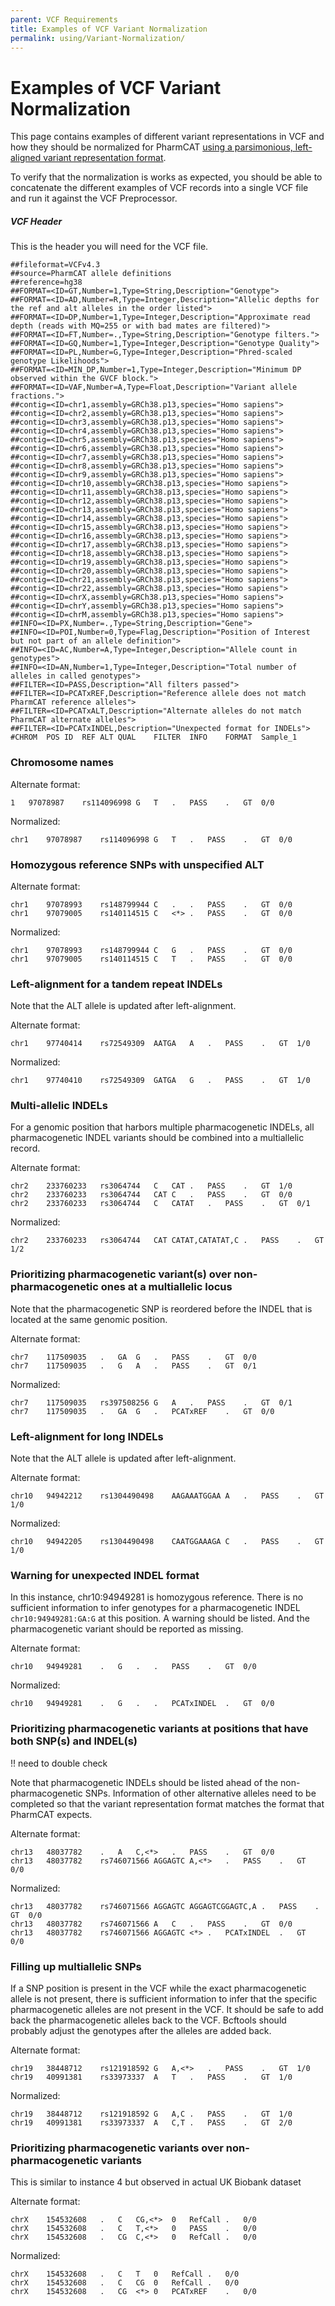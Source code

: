 ```yaml
---
parent: VCF Requirements
title: Examples of VCF Variant Normalization
permalink: using/Variant-Normalization/
---
```

# Examples of VCF Variant Normalization

This page contains examples of different variant representations in VCF and how they should be normalized for PharmCAT
[using a parsimonious, left-aligned variant representation format](/using/VCF-Requirements#requirement-3---use-parsimonious-left-aligned-variant-representation).

To verify that the normalization is works as expected, you should be able to concatenate the different examples of VCF 
records into a single VCF file and run it against the VCF Preprocessor.

##### VCF Header

This is the header you will need for the VCF file.
```
##fileformat=VCFv4.3
##source=PharmCAT allele definitions
##reference=hg38
##FORMAT=<ID=GT,Number=1,Type=String,Description="Genotype">
##FORMAT=<ID=AD,Number=R,Type=Integer,Description="Allelic depths for the ref and alt alleles in the order listed">
##FORMAT=<ID=DP,Number=1,Type=Integer,Description="Approximate read depth (reads with MQ=255 or with bad mates are filtered)">
##FORMAT=<ID=FT,Number=.,Type=String,Description="Genotype filters.">
##FORMAT=<ID=GQ,Number=1,Type=Integer,Description="Genotype Quality">
##FORMAT=<ID=PL,Number=G,Type=Integer,Description="Phred-scaled genotype Likelihoods">
##FORMAT=<ID=MIN_DP,Number=1,Type=Integer,Description="Minimum DP observed within the GVCF block.">
##FORMAT=<ID=VAF,Number=A,Type=Float,Description="Variant allele fractions.">
##contig=<ID=chr1,assembly=GRCh38.p13,species="Homo sapiens">
##contig=<ID=chr2,assembly=GRCh38.p13,species="Homo sapiens">
##contig=<ID=chr3,assembly=GRCh38.p13,species="Homo sapiens">
##contig=<ID=chr4,assembly=GRCh38.p13,species="Homo sapiens">
##contig=<ID=chr5,assembly=GRCh38.p13,species="Homo sapiens">
##contig=<ID=chr6,assembly=GRCh38.p13,species="Homo sapiens">
##contig=<ID=chr7,assembly=GRCh38.p13,species="Homo sapiens">
##contig=<ID=chr8,assembly=GRCh38.p13,species="Homo sapiens">
##contig=<ID=chr9,assembly=GRCh38.p13,species="Homo sapiens">
##contig=<ID=chr10,assembly=GRCh38.p13,species="Homo sapiens">
##contig=<ID=chr11,assembly=GRCh38.p13,species="Homo sapiens">
##contig=<ID=chr12,assembly=GRCh38.p13,species="Homo sapiens">
##contig=<ID=chr13,assembly=GRCh38.p13,species="Homo sapiens">
##contig=<ID=chr14,assembly=GRCh38.p13,species="Homo sapiens">
##contig=<ID=chr15,assembly=GRCh38.p13,species="Homo sapiens">
##contig=<ID=chr16,assembly=GRCh38.p13,species="Homo sapiens">
##contig=<ID=chr17,assembly=GRCh38.p13,species="Homo sapiens">
##contig=<ID=chr18,assembly=GRCh38.p13,species="Homo sapiens">
##contig=<ID=chr19,assembly=GRCh38.p13,species="Homo sapiens">
##contig=<ID=chr20,assembly=GRCh38.p13,species="Homo sapiens">
##contig=<ID=chr21,assembly=GRCh38.p13,species="Homo sapiens">
##contig=<ID=chr22,assembly=GRCh38.p13,species="Homo sapiens">
##contig=<ID=chrX,assembly=GRCh38.p13,species="Homo sapiens">
##contig=<ID=chrY,assembly=GRCh38.p13,species="Homo sapiens">
##contig=<ID=chrM,assembly=GRCh38.p13,species="Homo sapiens">
##INFO=<ID=PX,Number=.,Type=String,Description="Gene">
##INFO=<ID=POI,Number=0,Type=Flag,Description="Position of Interest but not part of an allele definition">
##INFO=<ID=AC,Number=A,Type=Integer,Description="Allele count in genotypes">
##INFO=<ID=AN,Number=1,Type=Integer,Description="Total number of alleles in called genotypes">
##FILTER=<ID=PASS,Description="All filters passed">
##FILTER=<ID=PCATxREF,Description="Reference allele does not match PharmCAT reference alleles">
##FILTER=<ID=PCATxALT,Description="Alternate alleles do not match PharmCAT alternate alleles">
##FILTER=<ID=PCATxINDEL,Description="Unexpected format for INDELs">
#CHROM	POS	ID	REF	ALT	QUAL	FILTER	INFO	FORMAT	Sample_1
```

### Chromosome names

Alternate format:
```
1	97078987	rs114096998	G	T	.	PASS	.	GT	0/0
```

Normalized:
```
chr1	97078987	rs114096998	G	T	.	PASS	.	GT	0/0
```

### Homozygous reference SNPs with unspecified ALT

Alternate format:
```
chr1	97078993	rs148799944	C	.	.	PASS	.	GT	0/0
chr1	97079005	rs140114515	C	<*>	.	PASS	.	GT	0/0
```

Normalized:
```
chr1	97078993	rs148799944	C	G	.	PASS	.	GT	0/0
chr1	97079005	rs140114515	C	T	.	PASS	.	GT	0/0
```

### Left-alignment for a tandem repeat INDELs

Note that the ALT allele is updated after left-alignment.

Alternate format:
```
chr1	97740414	rs72549309	AATGA	A	.	PASS	.	GT	1/0
```

Normalized:
```
chr1	97740410	rs72549309	GATGA	G	.	PASS	.	GT	1/0
```

### Multi-allelic INDELs

For a genomic position that harbors multiple pharmacogenetic INDELs, all pharmacogenetic INDEL variants should be
combined into a multiallelic record. 

Alternate format:
```
chr2	233760233	rs3064744	C	CAT	.	PASS	.	GT	1/0
chr2	233760233	rs3064744	CAT	C	.	PASS	.	GT	0/0
chr2	233760233	rs3064744	C	CATAT	.	PASS	.	GT	0/1
```

Normalized:
```
chr2	233760233	rs3064744	CAT	CATAT,CATATAT,C	.	PASS	.	GT	1/2
```

### Prioritizing pharmacogenetic variant(s) over non-pharmacogenetic ones at a multiallelic locus

Note that the pharmacogenetic SNP is reordered before the INDEL that is located at the same genomic position.

Alternate format:
```
chr7	117509035	.	GA	G	.	PASS	.	GT	0/0
chr7	117509035	.	G	A	.	PASS	.	GT	0/1
```

Normalized:
```
chr7	117509035	rs397508256	G	A	.	PASS	.	GT	0/1
chr7	117509035	.	GA	G	.	PCATxREF	.	GT	0/0
```

### Left-alignment for long INDELs

Note that the ALT allele is updated after left-alignment.

Alternate format:
```
chr10	94942212	rs1304490498	AAGAAATGGAA	A	.	PASS	.	GT	1/0
```

Normalized:
```
chr10	94942205	rs1304490498	CAATGGAAAGA	C	.	PASS	.	GT	1/0
```

### Warning for unexpected INDEL format

In this instance, chr10:94949281 is homozygous reference. There is no sufficient information to infer genotypes for a pharmacogenetic INDEL `chr10:94949281:GA:G` at this position. A warning should be listed. And the pharmacogenetic variant should be reported as missing.

Alternate format:
```
chr10	94949281	.	G	.	.	PASS	.	GT	0/0
```

Normalized:
```
chr10	94949281	.	G	.	.	PCATxINDEL	.	GT	0/0
```

### Prioritizing pharmacogenetic variants at positions that have both SNP(s) and INDEL(s)
!! need to double check

Note that pharmacogenetic INDELs should be listed ahead of the non-pharmacogenetic SNPs. Information of other alternative alleles need to be completed so that the variant representation format matches the format that PharmCAT expects.

Alternate format:
```
chr13	48037782	.	A	C,<*>	.	PASS	.	GT	0/0
chr13	48037782	rs746071566	AGGAGTC	A,<*>	.	PASS	.	GT	0/0
```

Normalized:
```
chr13	48037782	rs746071566	AGGAGTC	AGGAGTCGGAGTC,A	.	PASS	.	GT	0/0
chr13	48037782	rs746071566	A	C	.	PASS	.	GT	0/0
chr13	48037782	rs746071566	AGGAGTC	<*>	.	PCATxINDEL	.	GT	0/0
```

### Filling up multiallelic SNPs

If a SNP position is present in the VCF while the exact pharmacogenetic allele is not present, there is sufficient
information to infer that the specific pharmacogenetic alleles are not present in the VCF. It should be safe to add back
the pharmacogenetic alleles back to the VCF.
Bcftools should probably adjust the genotypes after the alleles are added back.

Alternate format:
```
chr19	38448712	rs121918592	G	A,<*>	.	PASS	.	GT	1/0
chr19	40991381	rs33973337	A	T	.	PASS	.	GT	1/0
```

Normalized:
```
chr19	38448712	rs121918592	G	A,C	.	PASS	.	GT	1/0
chr19	40991381	rs33973337	A	C,T	.	PASS	.	GT	2/0
```

### Prioritizing pharmacogenetic variants over non-pharmacogenetic variants 

This is similar to instance 4 but observed in actual UK Biobank dataset

Alternate format:
```
chrX	154532608	.	C	CG,<*>	0	RefCall	.	0/0
chrX	154532608	.	C	T,<*>	0	PASS	.	0/0
chrX	154532608	.	CG	C,<*>	0	RefCall	.	0/0
```

Normalized:
```
chrX	154532608	.	C	T	0	RefCall	.	0/0
chrX	154532608	.	C	CG	0	RefCall	.	0/0
chrX	154532608	.	CG	<*>	0	PCATxREF	.	0/0
```
